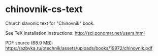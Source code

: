 # chinovnik-cs-text
Church slavonic text for "Chinovnik" book.

See TeX installation instructions:
http://sci.ponomar.net/users.html

PDF source (68.9 MB):
https://azbyka.ru/otechnik/assets/uploads/books/19972/chinovnik.pdf
